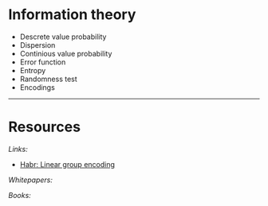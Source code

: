 # Information theory

* Descrete value probability
* Dispersion
* Continious value probability
* Error function
* Entropy
* Randomness test
* Encodings

___

# Resources

*Links:*
* [Habr: Linear group encoding](https://habr.com/ru/post/453130/)

*Whitepapers:*

*Books:*

